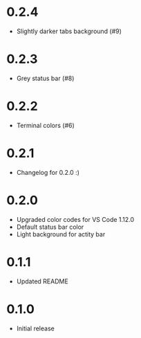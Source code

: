 # 0.2.4

- Slightly darker tabs background (#9)

# 0.2.3

- Grey status bar (#8)

# 0.2.2

- Terminal colors (#6)

# 0.2.1

- Changelog for 0.2.0 :)

# 0.2.0

- Upgraded color codes for VS Code 1.12.0
- Default status bar color
- Light background for actity bar

# 0.1.1

- Updated README

# 0.1.0

- Initial release